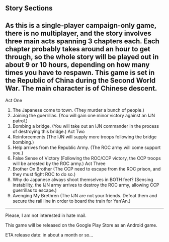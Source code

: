 ## Story Sections
As this is a single-player campaign-only game, there is no multiplayer, and the story involves three main acts spanning 3 chapters each. Each chapter probably takes around an hour to get through, so the whole story will be played out in about 9 or 10 hours, depending on how many times you have to respawn.
This game is set in the Republic of China during the Second World War. The main character is of Chinese descent.
-----
Act One
1. The Japanese come to town. (They murder a bunch of people.)
2. Joining the guerrillas. (You will gain one minor victory against an IJN patrol.)
3. Bombing a bridge. (You will take out an IJN commander in the process of destroying this bridge.)
Act Two
1. Reinforcements (The IJN will supply more troops following the bridge bombing.)
2. Help arrives from the Republic Army. (The ROC army will come support you.)
3. False Sense of Victory (Following the ROC/CCP victory, the CCP troops will be arrested by the ROC army.)
Act Three
1. Brother On Brother (The CCP need to escape from the ROC prison, and they must fight ROC to do so.)
2. Why do Japanese always shoot themselves in BOTH feet? (Sensing instability, the IJN army arrives to destroy the ROC army, allowing CCP guerrillas to escape.)
3. Avenging My Brethren (The IJN are not your friends. Defeat them and secure the rail line in order to board the train for Yan'An.)

-----

Please, I am not interested in hate mail.

This game will be released on the Google Play Store as an Android game.

ETA release date: in about a month or so...
